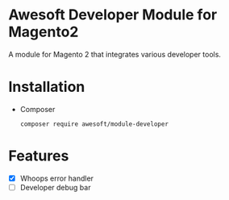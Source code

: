 Awesoft Developer Module for Magento2
===

A module for Magento 2 that integrates various developer tools.

# Installation
- Composer
  ```shell
  composer require awesoft/module-developer
  ```

# Features
- [x] Whoops error handler
- [ ] Developer debug bar
